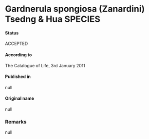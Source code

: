 # Gardnerula spongiosa (Zanardini) Tsedng & Hua SPECIES

#### Status
ACCEPTED

#### According to
The Catalogue of Life, 3rd January 2011

#### Published in
null

#### Original name
null

### Remarks
null